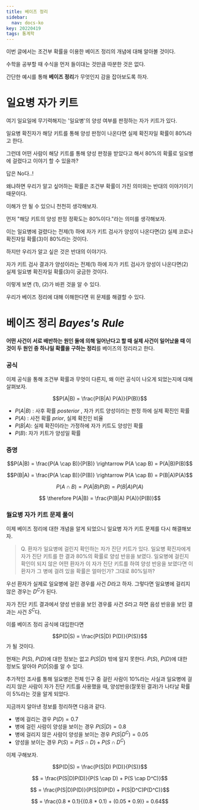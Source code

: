 ```yaml
---
title: 베이즈 정리
sidebar:
  nav: docs-ko
key: 20220419
tags: 통계학
---
```


이번 글에서는 조건부 확률을 이용한 베이즈 정리의 개념에 대해 알아볼 것이다.

수학을 공부할 때 수식을 먼저 들이대는 것만큼 따분한 것은 없다.

간단한 예시를 통해 <b>베이즈 정리</b>가 무엇인지 감을 잡아보도록 하자.

# 일요병 자가 키트
여기 일요일에 무기력해지는 '일요병'의 양성 여부를 판정하는 자가 키트가 있다. 

일요병 확진자가 해당 키트를 통해 양성 판정이 나온다면 실제 확진자일 확률이 80%라고 한다.

그런데 어떤 사람이 해당 키트를 통해 양성 판정을 받았다고 해서 80%의 확률로 일요병에 걸렸다고 이야기 할 수 있을까?

답은 No다..!

왜냐하면 우리가 알고 싶어하는 확률은 조건부 확률이 가진 의미와는 반대의 이야기이기 때문이다.

이해가 안 될 수 있으니 천천히 생각해보자.

먼저 "해당 키트의 양성 판정 정확도는 80%이다."라는 의미를 생각해보자.

이는 일요병에 걸렸다는 전제(1) 하에 자가 키트 검사가 양성이 나온다면(2) 실제 코로나 확진자일 확률(3)이 80%라는 것이다.

하지만 우리가 알고 싶은 것은 반대의 이야기다. 

자가 키트 검사 결과가 양성이라는 전제(1) 하에 자가 키트 검사가 양성이 나온다면(2) 실제 일요병 확진자일 확률(3)이 궁금한 것이다.

이렇게 보면 (1), (2)가 바뀐 것을 알 수 있다.

우리가 베이즈 정리에 대해 이해한다면 위 문제를 해결할 수 있다.

# 베이즈 정리 *Bayes's Rule*
<b>어떤 사건이 서로 배반하는 원인 둘에 의해 일어난다고 할 때 실제 사건이 일어났을 때 이것이 두 원인 중 하나일 확률을 구하는 정리</b>를 베이즈의 정리라고 한다.

### 공식

이제 공식을 통해 조건부 확률과 무엇이 다른지, 왜 이런 공식이 나오게 되었는지에 대해 살펴보자.

$$P(A|B) = \frac{P(B|A) P(A)}{P(B)}$$

- $P(A|B)$ : 사후 확률 *posterior* , 자가 키트 양성이라는 판정 하에 실제 확진인 확률
- $P(A)$ : 사전 확률 *prior*, 실제 확진인 비율
- $P(B|A)$: 실제 확진이라는 가정하에 자가 키트도 양성인 확률
- $P(B)$: 자가 키트가 양성일 확률


### 증명
$$P(A|B) = \frac{P(A \cap B)}{P(B)} \rightarrow P(A \cap B) = P(A|B)P(B)$$

$$P(B|A) = \frac{P(A \cap B)}{P(B)} \rightarrow P(A \cap B) = P(B|A)P(A)$$

$$P(A \cap B) = P(A|B)P(B) = P(B|A)P(A)$$

$$ \therefore P(A|B) = \frac{P(B|A) P(A)}{P(B)}$$

### 월요병 자가 키트 문제 풀이
이제 베이즈 정리에 대한 개념을 알게 되었으니 일요병 자가 키트 문제를 다시 해결해보자. 

> Q. 환자가 일요병에 걸린지 확인하는 자가 진단 키트가 있다. 일요병 확진자에게 자가 진단 키트를 한 결과 80%의 확률로 양성 반응을 보였다. 일요병에 걸린지 확인이 되지 않은 어떤 환자가 이 자가 진단 키트를 하여 양성 반응을 보였다면 이 환자가 그 병에 걸려 있을 확률은 얼마인가? 그대로 80%일까?

우선 환자가 실제로 일요병에 걸린 경우를 사건 $D$라고 하자.  그렇다면 일요병에 걸리지 않은 경우는 $D^C$가 된다. 

자가 진단 키트 결과에서 양성 반응을 보인 경우를 사건 $S$라고 하면 음성 반응을 보인 결과는 사건 $S^C$다.

이를 베이즈 정리 공식에 대입한다면 

$$P(D|S) = \frac{P(S|D) P(D)}{P(S)}$$
가 될 것이다. 

현재는 $P(S)$, $P(D)$에 대한 정보는 없고 $P(S|D)$ 밖에 알지 못한다. $P(S)$, $P(D)$에 대한 정보도 알아야 $P(D|S)$를 알 수 있다.

추가적인 조사를 통해 일요병은 전체 인구 중 걸린 사람이 10%라는 사실과 일요병에 걸리지 않은 사람이 자가 진단 키트를 사용했을 때, 양성반응(잘못된 결과)가 나타날 확률이 5%라는 것을 알게 되었다.

지금까지 알아낸 정보를 정리하면 다음과 같다.

- 병에 걸리는 경우 $P(D) =  0.7$
- 병에 걸린 사람이 양성을 보이는 경우 $P(S|D) = 0.8$
- 병에 걸리지 않은 사람이 양성을 보이는 경우 $P(S|D^C) = 0.05$
- 양성을 보이는 경우 $P(S) = P(S \cap D) + P(S \cap D^C)$

이제 구해보자.

$$P(D|S) = \frac{P(S|D) P(D)}{P(S)}$$

$$ = \frac{P(S|D)P(D)}{P(S \cap D) + P(S \cap D^C)}$$

$$ = \frac{P(S|D)P(D)}{P(S|D)P(D) + P(S|D^C)P(D^C)}$$

$$ = \frac{0.8 * 0.1}{(0.8 * 0.1) + (0.05 * 0.9)} = 0.64$$